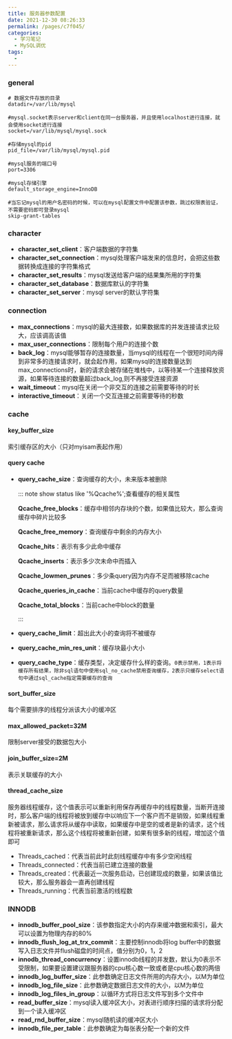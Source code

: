 ```yaml
---
title: 服务器参数配置
date: 2021-12-30 08:26:33
permalink: /pages/c7f045/
categories:
  - 学习笔记
  - MySQL调优
tags:
  - 
---
```




### general

```shell
# 数据文件存放的目录
datadir=/var/lib/mysql

#mysql.socket表示server和client在同一台服务器，并且使用localhost进行连接，就会使用socket进行连接
socket=/var/lib/mysql/mysql.sock

#存储mysql的pid
pid_file=/var/lib/mysql/mysql.pid

#mysql服务的端口号
port=3306

#mysql存储引擎
default_storage_engine=InnoDB

#当忘记mysql的用户名密码的时候，可以在mysql配置文件中配置该参数，跳过权限表验证，不需要密码即可登录mysql
skip-grant-tables
```

### character

+ **character_set_client**：客户端数据的字符集
+ **character_set_connection**：mysql处理客户端发来的信息时，会把这些数据转换成连接的字符集格式
+ **character_set_results**：mysql发送给客户端的结果集所用的字符集
+ **character_set_database**：数据库默认的字符集
+ **character_set_server**：mysql server的默认字符集

### connection

+ **max_connections**：mysql的最大连接数，如果数据库的并发连接请求比较大，应该调高该值
+ **max_user_connections**：限制每个用户的连接个数
+ **back_log**：mysql能够暂存的连接数量，当mysql的线程在一个很短时间内得到非常多的连接请求时，就会起作用，如果mysql的连接数量达到max_connections时，新的请求会被存储在堆栈中，以等待某一个连接释放资源，如果等待连接的数量超过back_log,则不再接受连接资源
+ **wait_timeout**：mysql在关闭一个非交互的连接之前需要等待的时长
+ **interactive_timeout**：关闭一个交互连接之前需要等待的秒数

### cache

#### key_buffer_size

索引缓存区的大小（只对myisam表起作用）

#### query cache

+ **query_cache_size**：查询缓存的大小，未来版本被删除

  ::: note show status like '%Qcache%';查看缓存的相关属性

  **Qcache_free_blocks**：缓存中相邻内存块的个数，如果值比较大，那么查询缓存中碎片比较多

  **Qcache_free_memory**：查询缓存中剩余的内存大小

  **Qcache_hits**：表示有多少此命中缓存

  **Qcache_inserts**：表示多少次未命中而插入

  **Qcache_lowmen_prunes**：多少条query因为内存不足而被移除cache

  **Qcache_queries_in_cache**：当前cache中缓存的query数量

  **Qcache_total_blocks**：当前cache中block的数量

  :::

+ **query_cache_limit**：超出此大小的查询将不被缓存
+ **query_cache_min_res_unit**：缓存块最小大小
+ **query_cache_type**：缓存类型，决定缓存什么样的查询。`0表示禁用，1表示将缓存所有结果，除非sql语句中使用sql_no_cache禁用查询缓存，2表示只缓存select语句中通过sql_cache指定需要缓存的查询`

#### sort_buffer_size

每个需要排序的线程分派该大小的缓冲区

#### max_allowed_packet=32M

限制server接受的数据包大小

#### join_buffer_size=2M

表示关联缓存的大小

#### thread_cache_size

服务器线程缓存，这个值表示可以重新利用保存再缓存中的线程数量，当断开连接时，那么客户端的线程将被放到缓存中以响应下一个客户而不是销毁，如果线程重新被请求，那么请求将从缓存中读取，如果缓存中是空的或者是新的请求，这个线程将被重新请求，那么这个线程将被重新创建，如果有很多新的线程，增加这个值即可

+ Threads_cached：代表当前此时此刻线程缓存中有多少空闲线程
+ Threads_connected：代表当前已建立连接的数量
+ Threads_created：代表最近一次服务启动，已创建现成的数量，如果该值比较大，那么服务器会一直再创建线程
+ Threads_running：代表当前激活的线程数

### INNODB

+ **innodb_buffer_pool_size**：该参数指定大小的内存来缓冲数据和索引，最大可以设置为物理内存的80%
+ **innodb_flush_log_at_trx_commit**：主要控制innodb将log buffer中的数据写入日志文件并flush磁盘的时间点，值分别为0，1，2
+ **innodb_thread_concurrency**：设置innodb线程的并发数，默认为0表示不受限制，如果要设置建议跟服务器的cpu核心数一致或者是cpu核心数的两倍
+ **innodb_log_buffer_size**：此参数确定日志文件所用的内存大小，以M为单位
+ **innodb_log_file_size**：此参数确定数据日志文件的大小，以M为单位
+ **innodb_log_files_in_group**：以循环方式将日志文件写到多个文件中
+ **read_buffer_size**：mysql读入缓冲区大小，对表进行顺序扫描的请求将分配到一个读入缓冲区
+ **read_rnd_buffer_size**：mysql随机读的缓冲区大小
+ **innodb_file_per_table**：此参数确定为每张表分配一个新的文件